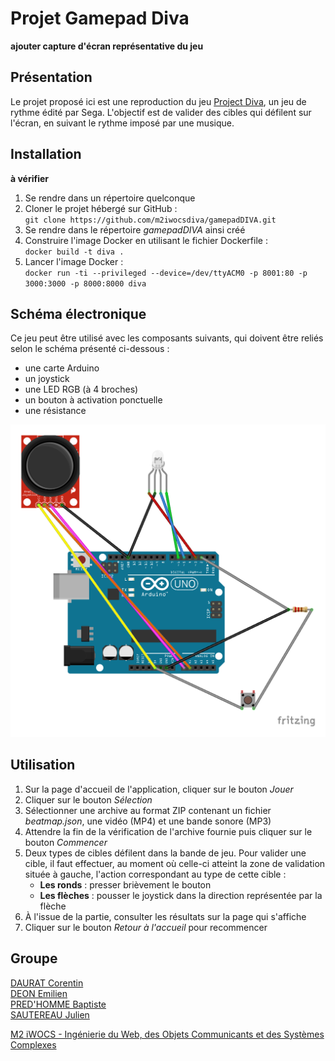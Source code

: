# Projet Gamepad Diva

**ajouter capture d'écran représentative du jeu**

## Présentation

Le projet proposé ici est une reproduction du jeu [Project Diva](https://fr.wikipedia.org/wiki/Hatsune_Miku:_Project_DIVA), un jeu de rythme édité par Sega. L'objectif est de valider des cibles qui défilent sur l'écran, en suivant le rythme imposé par une musique.

## Installation

**à vérifier**

1. Se rendre dans un répertoire quelconque
2. Cloner le projet hébergé sur GitHub :  
`git clone https://github.com/m2iwocsdiva/gamepadDIVA.git`
3. Se rendre dans le répertoire *gamepadDIVA* ainsi créé
4. Construire l'image Docker en utilisant le fichier Dockerfile :  
`docker build -t diva .`
5. Lancer l'image Docker :  
`docker run -ti --privileged --device=/dev/ttyACM0 -p 8001:80 -p 3000:3000 -p 8000:8000 diva`

## Schéma électronique

Ce jeu peut être utilisé avec les composants suivants, qui doivent être reliés selon le schéma présenté ci-dessous :
* une carte Arduino
* un joystick
* une LED RGB (à 4 broches)
* un bouton à activation ponctuelle
* une résistance

![Montage électronique du projet Gamepad Diva](montage.png "Montage électronique du projet Gamepad Diva")

## Utilisation

1. Sur la page d'accueil de l'application, cliquer sur le bouton *Jouer*
2. Cliquer sur le bouton *Sélection*
3. Sélectionner une archive au format ZIP contenant un fichier *beatmap.json*, une vidéo (MP4) et une bande sonore (MP3)
4. Attendre la fin de la vérification de l'archive fournie puis cliquer sur le bouton *Commencer*
5. Deux types de cibles défilent dans la bande de jeu. Pour valider une cible, il faut effectuer, au moment où celle-ci atteint la zone de validation située à gauche, l'action correspondant au type de cette cible :
    * **Les ronds** : presser brièvement le bouton
    * **Les flèches** : pousser le joystick dans la direction représentée par la flèche
6. À l'issue de la partie, consulter les résultats sur la page qui s'affiche
7. Cliquer sur le bouton *Retour à l'accueil* pour recommencer

## Groupe

[DAURAT Corentin](https://github.com/coldu)  
[DEON Emilien](https://github.com/emiliendeon)  
[PRED'HOMME Baptiste](https://github.com/BaptistePh)  
[SAUTEREAU Julien](https://github.com/jsautereau)

[M2 iWOCS - Ingénierie du Web, des Objets Communicants et des Systèmes Complexes](https://www.univ-lehavre.fr/spip.php?formation22)
